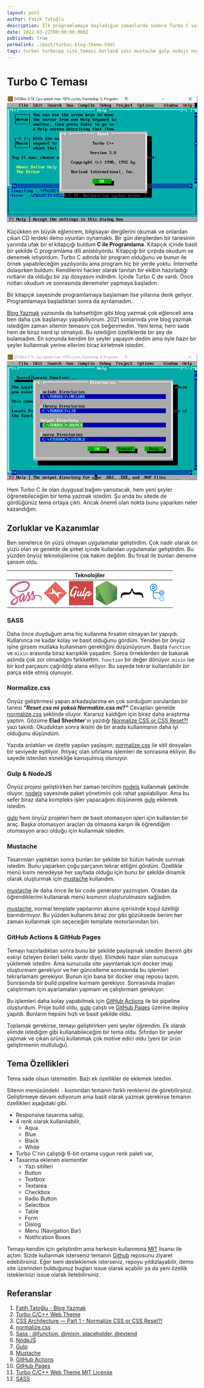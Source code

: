```yaml
---
layout: post
author: Fatih Tatoğlu
description: İlk programlamaya başladığım zamanlarda sadece Turbo C vardı ve onun ile çok fazla geliştirme yaptım. Bu yazıda Turbo C'yi baz alarak oluşturduğum site temasından bahsediyor olacağım.
date: 2022-03-22T00:00:00.000Z
published: true
permalink: ./post/turboc-blog-theme.html
tags: turboc turbocpp site_teması borland sass mustache gulp nodejs normalizecss github_actions github_pages
---
```


# Turbo C Teması

![Turbo C](../image/turboc_0001.png "Turbo C")

Küçükken en büyük eğlencem, bilgisayar dergilerini okumak ve onlardan çıkan CD lerdeki demo oyunları oynamaktı. Bir gün dergilerden bir tanesinin yanında ufak bir el kitapçığı buldum **C ile Programlama**. Kitapçık içinde basit bir şekilde C programlama dili anlatılıyordu. Kitapçığı bir çırpıda okudum ve denemek istiyordum. Turbo C adında bir program olduğunu ve bunun ile örnek yapabileceğim yazılıyordu ama program hiç bir yerde yoktu. İnternette dolaşırken buldum. Kendilerini hacker olarak tanıtan bir ekibin hazırladığı notların da olduğu bir zip dosyasını indirdim. İçinde Turbo C de vardı. Önce notları okudum ve sonrasında denemeler yapmaya başladım.

Bir kitapçık sayesinde programlamaya başlamam lise yıllarına denk geliyor. Programlamaya başladıktan sonra da ayrılamadım.

[Blog Yazmak][1] yazısında da bahsettiğim gibi blog yazmak çok eğlenceli ama ben daha çok başlamayı yapabiliyorum. 2021 sonlarında yine blog yazmak istediğim zaman sitemin temasını çok beğenmedim. Yeni tema; hem sade hem de biraz nerd işi olmalıydı. Bu istediğim özelliklerde bir şey de bulamadım. En sonunda kendim bir şeyler yapayım dedim ama öyle hazır bir şeyler kullanmak yerine ellerimi biraz kirletmek istedim.

![Turbo C](../image/turboc_0002.png "Turbo C")

Hem Turbo C ile olan duygusal bağımı yansıtacak, hem yeni şeyler öğrenebileceğim bir tema yazmak istedim. Şu anda bu sitede de gördüğünüz tema ortaya çıktı. Ancak önemli olan nokta bunu yaparken neler kazandığım.

## Zorluklar ve Kazanımlar

Ben senelerce ön yüzü olmayan uygulamalar geliştirdim. Çok nadir olarak ön yüzü olan ve genelde de şirket içinde kullanılan uygulamalar geliştirdim. Bu yüzden önyüz teknolojilerine çok hakim değilim. Bu fırsat ile bunları deneme şansım oldu.

| Teknolojiler |
|-|
| ![SASS](../image/logo-sass.png "SASS") ![Normalize CSS](../image/logo-normalize.png "Normalize CSS") ![Gulp](../image/logo-gulp.png "Gulp") ![NodeJS](../image/logo-nodejs.png "NodeJS") ![Mustache](../image/logo-mustache.png "Mustache") ![GitHub Actions](../image/logo-github-actions.png "GitHub Actions") |

### SASS

Daha önce duyduğum ama hiç kullanma fırsatım olmayan bir yapıydı. Kullanınca ne kadar kolay ve basit olduğunu gördüm. Yeniden bir önyüz işine girsem mutlaka kullanmam gerektiğini düşünüyorum. Başta `function` ve `mixin` arasında biraz karışıklık yaşadım. Sonra örneklerden de bakarak aslında çok zor olmadığını farkkettim. `function` bir değer dönüyor. `mixin` ise bir kod parçasını çağrıldığı alana ekliyor. Bu sayede tekrar kullanılabilir bir parça elde etmiş olunuyor.

### Normalize.css

Önyüz geliştirmesi yapan arkadaşlarıma en çok sorduğum sorulardan bir tanesi ***"Reset.css mi yoksa Normalize.css mi?"*** Cevapları genelde [normalize.css][4] şeklinde oluyor. Kararsız kaldığım için biraz daha araştırma yaptım. Gözüme **Elad Shechter**'ın yazdığı [Normalize CSS or CSS Reset?!][3] yazı takıldı. Okuduktan sonra ikisini de bir arada kullanmanın daha iyi olduğunu düşündüm.

Yazıda anlatılan ve özetle yapılan yaşlaşım; [normalize.css][4] ile sitil dosyaları bir seviyede eşitliyor. İhtiyaç olan sıfırlama işlemleri de sonrasına ekliyor. Bu sayede istenilen esnekliğe kavuşulmuş olunuyor.

### Gulp & NodeJS

Önyüz projesi geliştirirken her zaman tercihim [nodejs][6] kullanmak şeklinde oluyor. [nodejs][6] sayesinde paket yönetimini çok rahat yapılabiliyor. Ama bu sefer biraz daha kompleks işler yapacağımı düşünerek [gulp][7] eklemek istedim.

[gulp][7] hem önyüz projeleri hem de basit otomasyon işleri için kullanılan bir araç. Başka otomasyon araçları da olmasına karşın ilk öğrendiğim otomasyon aracı olduğu için kullanmak istedim.

### Mustache

Tasarımları yaptıktan sonra bunları bir şekilde bir bütün halinde sunmak istedim. Bunu yaparken çoğu parçanın tekrar ettiğini gördüm. Özellikle menü kısmı neredeyse her sayfada olduğu için bunu bir şekilde dinamik olarak oluşturmak için [mustache][8] kullandım.

[mustache][8] ile daha önce ile bir code generator yazmıştım. Oradan da öğrendiklerimi kullanarak menü kısmının oluşturulmasını sağladım.

[mustache][8], normal template yapılarının aksine içerisinde koşul özelliği barındırmıyor. Bu yüzden kullanımı biraz zor gibi gözüksede benim her zaman kullanmak için seçeceğim template motorlarından biri.

### GitHub Actions & GitHub Pages

Temayı hazırladıktan sonra bunu bir şekilde paylaşmak istedim (benim gibi eskiyi özleyen birileri belki vardır diye). Elimdeki hazır olan sunucuya yüklemek istedim. Ama sunucuda site yayınlamak için docker imajı oluşturmam gerekiyor ve her güncelleme sonrasında bu işlemleri tekrarlamam gerekiyor. Bunun için bana bir docker imaj reposu lazım. Sonrasında bir build pipeline kurmam gerekiyor. Sonrasında imajları çalıştırmam için ayarlamaları yapmam ve çalıştırmam gerekiyor.

Bu işlemleri daha kolay yapabilmek için [GitHub Actions][9] ile bir pipeline oluşturdum. Proje build oldu, [gulp][7] çalıştı ve [GitHub Pages][10] üzerine deploy yapıldı. Bunların hepsini hızlı ve basit şekilde oldu.

Toplamak gerekirse, temayı geliştirirken yeni şeyler öğrendim. Ek olarak elimde istediğim gibi kullanabileceğim bir tema oldu. Sıfırdan bir şeyler yapmak ve çıkan ürünü kullanmak çok motive edici oldu (yeni bir ürün geliştirmenin mutluluğu).

## Tema Özellikleri

Tema sade olsun istemedim. Bazı ek özellikler de eklemek istedim.

Sitenin menüsündeki `-` kısmından temanın farklı renklerini de görebilirsiniz. Geliştirmeye devam ediyorum ama basit olarak yazmak gerekirse temanın özellikleri aşağıdaki gibi.

- Responsive tasarıma sahip,
- 4 renk olarak kullanılabilir,
  - Aqua
  - Blue
  - Black
  - White
- Turbo C'nin çalıştığı 8-bit ortama uygun renk paleti var,
- Tasarıma eklenen elementler
  - Yazı sitilleri
  - Button
  - Textbox
  - Textarea
  - Checkbox
  - Radio Button
  - Selectbox
  - Table
  - Form
  - Dialog
  - Menu (Navigation Bar)
  - Notification Boxes

Temayı kendim için geliştirdim ama herkesin kullanımına [MIT][11] lisansı ile açtım. Sizde kullanmak isterseniz temanın [Github][2] reposunu ziyaret edebilirsiniz. Eğer beni desteklemek isterseniz, repoyu yıldızlayabilir, demo site üzerinden bulduğunuz bugları issue olarak açabilir ya da yeni özellik isteklerinizi issue olarak iletebilirsiniz.

## Referanslar

1. [Fatih Tatoğlu - Blog Yazmak][1]
2. [Turbo C/C++ Web Theme][2]
3. [CSS Architecture — Part 1 - Normalize CSS or CSS Reset?!][3]
4. [normalize.css][4]
5. [Sass : @function, @mixin, placeholder, @extend][5]
6. [NodeJS][6]
7. [Gulp][7]
8. [Mustache][8]
9. [GitHub Actions][9]
10. [GitHub Pages][10]
11. [Turbo C/C++ Web Theme MIT License][11]
12. [SASS][12]

[1]: https://blog.tatoglu.net/post/writing-blog.html
[2]: https://github.com/fatihtatoglu/blog-theme-turboc
[3]: https://elad.medium.com/normalize-css-or-css-reset-9d75175c5d1e
[4]: https://necolas.github.io/normalize.css/
[5]: https://dev.to/keinchy/sass--function-mixin-placeholder-extend-18g6
[6]: https://nodejs.org/en/
[7]: https://gulpjs.com/
[8]: https://mustache.github.io/
[9]: https://github.com/features/actions
[10]: https://pages.github.com/
[11]: https://github.com/fatihtatoglu/blog-theme-turboc/blob/master/LICENSE
[12]: https://sass-lang.com/
